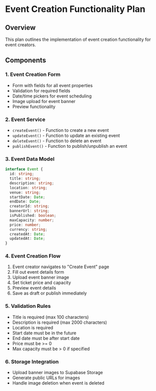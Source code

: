 # Event Creation Functionality Plan

## Overview

This plan outlines the implementation of event creation functionality for event creators.

## Components

### 1. Event Creation Form

- Form with fields for all event properties
- Validation for required fields
- Date/time pickers for event scheduling
- Image upload for event banner
- Preview functionality

### 2. Event Service

- `createEvent()` - Function to create a new event
- `updateEvent()` - Function to update an existing event
- `deleteEvent()` - Function to delete an event
- `publishEvent()` - Function to publish/unpublish an event

### 3. Event Data Model

```typescript
interface Event {
  id: string;
  title: string;
  description: string;
  location: string;
  venue: string;
  startDate: Date;
  endDate: Date;
  creatorId: string;
  bannerUrl: string;
  isPublished: boolean;
  maxCapacity: number;
  price: number;
  currency: string;
  createdAt: Date;
  updatedAt: Date;
}
```

### 4. Event Creation Flow

1. Event creator navigates to "Create Event" page
2. Fill out event details form
3. Upload event banner image
4. Set ticket price and capacity
5. Preview event details
6. Save as draft or publish immediately

### 5. Validation Rules

- Title is required (max 100 characters)
- Description is required (max 2000 characters)
- Location is required
- Start date must be in the future
- End date must be after start date
- Price must be >= 0
- Max capacity must be > 0 if specified

### 6. Storage Integration

- Upload banner images to Supabase Storage
- Generate public URLs for images
- Handle image deletion when event is deleted
